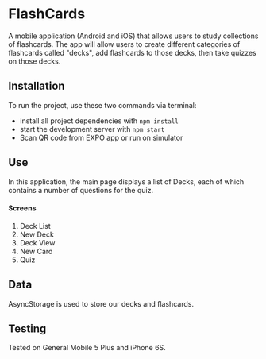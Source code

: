 # FlashCards

A mobile application (Android and iOS) that allows users to study collections of flashcards. The app will allow users to create different categories of flashcards called "decks", add flashcards to those decks, then take quizzes on those decks.

## Installation

To run the project, use these two commands via terminal:

* install all project dependencies with `npm install`
* start the development server with `npm start`
* Scan QR code from EXPO app or run on simulator

## Use
In this application, the main page displays a list of Decks, each of which contains a number of questions for the quiz.

#### Screens
1. Deck List 
2. New Deck
3. Deck View
4. New Card
5. Quiz

## Data

AsyncStorage is used to store our decks and flashcards.

## Testing
Tested on General Mobile 5 Plus and iPhone 6S.